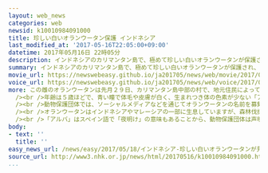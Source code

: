 ```yaml
---
layout: web_news
categories: web
newsid: k10010984091000
title: 珍しい白いオランウータン保護 インドネシア
last_modified_at: '2017-05-16T22:05:00+09:00'
datetime: 2017年05月16日 22時05分
description: インドネシアのカリマンタン島で、極めて珍しい白いオランウータンが保護され、動物保護団体では、絶滅のおそれがあるオランウータンの保護活動に関心が高まることに期待を示しています。
summary: インドネシアのカリマンタン島で、極めて珍しい白いオランウータンが保護され、動物保護団体では、絶滅のおそれがあるオランウータンの保護活動に関心が高まることに期待を示しています。
movie_url: https://newswebeasy.github.io/ja201705/news/web/movie/2017/05/18/k10010984091000.mp4
voice_url: https://newswebeasy.github.io/ja201705/news/web/voice/2017/05/18/k10010984091000.mp3
more: この雌のオランウータンは先月２９日、カリマンタン島中部の村で、地元住民によっておりの中に閉じ込められ衰弱していたのを、地元の動物保護団体が発見し保護したものです。<br
  /><br />年齢は５歳ほどで、青い瞳で体毛や皮膚が白く、生まれつき体の色素が少ない「アルビノ」と見られていて、動物保護団体によりますと、アルビノのオランウータンは極めて珍しいということです。<br
  /><br />動物保護団体では、ソーシャルメディアなどを通じてオランウータンの名前を募集し、３４００余りの候補の中から、１６日までに、ラテン語で「白」を意味する「アルバ」と名付けられました。<br
  /><br />オランウータンはインドネシアやマレーシアの一部に生息していますが、森林伐採によって急速に数を減らしていて、ＩＵＣＮ＝国際自然保護連合から絶滅危惧種に指定されています。<br
  /><br />「アルバ」はスペイン語で「夜明け」の意味もあることから、動物保護団体は声明で「貴重な動物たちに夜明けが訪れてほしい」として、オランウータンの保護活動に関心が高まることに期待を示しています。
body:
- text: ''
  title: ''
easy_news_url: /news/easy/2017/05/18/インドネシア-珍しい白いオランウータンが見つかる/
source_url: http://www3.nhk.or.jp/news/html/20170516/k10010984091000.html
...
```

